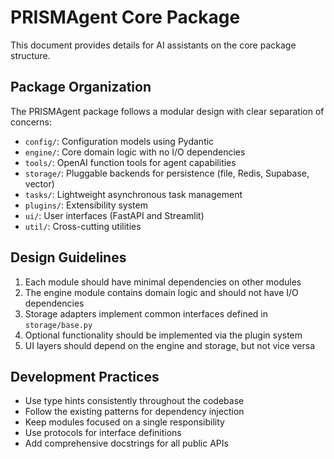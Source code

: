 # PRISMAgent Core Package

This document provides details for AI assistants on the core package structure.

## Package Organization

The PRISMAgent package follows a modular design with clear separation of concerns:

- `config/`: Configuration models using Pydantic
- `engine/`: Core domain logic with no I/O dependencies
- `tools/`: OpenAI function tools for agent capabilities
- `storage/`: Pluggable backends for persistence (file, Redis, Supabase, vector)
- `tasks/`: Lightweight asynchronous task management
- `plugins/`: Extensibility system
- `ui/`: User interfaces (FastAPI and Streamlit)
- `util/`: Cross-cutting utilities

## Design Guidelines

1. Each module should have minimal dependencies on other modules
2. The engine module contains domain logic and should not have I/O dependencies
3. Storage adapters implement common interfaces defined in `storage/base.py`
4. Optional functionality should be implemented via the plugin system
5. UI layers should depend on the engine and storage, but not vice versa

## Development Practices

- Use type hints consistently throughout the codebase
- Follow the existing patterns for dependency injection
- Keep modules focused on a single responsibility
- Use protocols for interface definitions
- Add comprehensive docstrings for all public APIs
